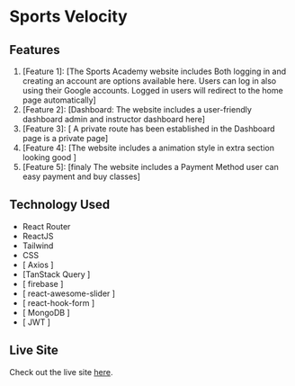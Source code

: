 # Sports Velocity




## Features

1. [Feature 1]: [The Sports Academy website includes Both logging in and creating an account are options available here. Users can log in also using
   their Google accounts. Logged in users will redirect to the home page automatically]
2. [Feature 2]: [Dashboard: The website includes a user-friendly dashboard admin and instructor dashboard here]
3. [Feature 3]: [ A private route has been established in the Dashboard  page is a private page]
4. [Feature 4]: [The website includes a animation style in extra section looking good ]
5. [Feature 5]: [finaly The website includes a Payment Method user can easy payment and buy classes]

## Technology Used

- React Router
- ReactJS
- Tailwind
- CSS
- [ Axios ]
- [TanStack Query ]
- [ firebase ]
- [ react-awesome-slider ]
- [ react-hook-form ]
- [ MongoDB ]
- [ JWT ]

## Live Site

Check out the live site [here](https://sports-academy-b5235.web.app/).
